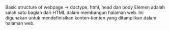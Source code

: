 Basic structure of webpage -> doctype, html, head dan body
Elemen adalah salah satu bagian dari HTML dalam membangun halaman web. Ini digunakan untuk mendefinisikan konten-konten yang ditampilkan dalam halaman web.
